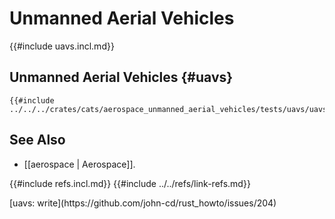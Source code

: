 # Unmanned Aerial Vehicles

{{#include uavs.incl.md}}

## Unmanned Aerial Vehicles {#uavs}

```rust,editable
{{#include ../../../crates/cats/aerospace_unmanned_aerial_vehicles/tests/uavs/uavs.rs:example}}
```

## See Also

- [[aerospace | Aerospace]].

{{#include refs.incl.md}}
{{#include ../../refs/link-refs.md}}

<div class="hidden">
[uavs: write](https://github.com/john-cd/rust_howto/issues/204)
</div>
